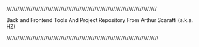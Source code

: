 ////////////////////////////////////////////////////////////////////////////////

Back and Frontend Tools And Project Repository From Arthur Scaratti (a.k.a. HZ)

/////////////////////////////////////////////////////////////////////////////////
